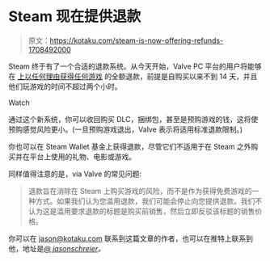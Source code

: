 # Steam 现在提供退款

> 原文：<https://kotaku.com/steam-is-now-offering-refunds-1708492000>

Steam 终于有了一个合适的退款系统。从今天开始，Valve PC 平台的用户将能够在 [上以任何理由获得任何游戏](http://store.steampowered.com/steam_refunds) 的全额退款，前提是自购买以来不到 14 天，并且他们玩游戏的时间不超过两个小时。

Watch

通过这个新系统，你可以收回购买 DLC，捆绑包，甚至是预购游戏的钱，这将使预购感觉风险更小。(一旦预购游戏退出，Valve 表示将适用标准退款限制。)

你也可以在 Steam Wallet 基金上获得退款，尽管它们不适用于在 Steam 之外购买并在平台上使用的礼物、电影或游戏。

同样值得注意的是，via Valve 的常见问题:

> 退款旨在消除在 Steam 上购买游戏的风险，而不是作为获得免费游戏的一种方式。如果我们认为您滥用退款，我们可能会停止向您提供退款。我们不认为这是滥用要求退款的标题是购买前销售，然后立即反驳该标题的销售价格。

你可以在 jason@kotaku.com 联系到这篇文章的作者，也可以在推特上联系到他，地址是[*@ jasonschreier*](http://twitter.com/jasonschreier)*。*